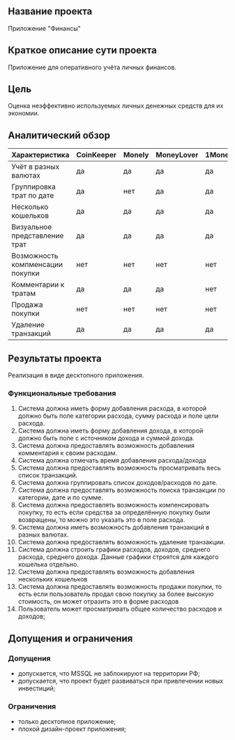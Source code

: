 ## Название проекта
Приложение "Финансы"

## Краткое описание сути проекта
Приложение для оперативного учёта личных финансов.

## Цель
Оценка неэффективно используемых личных денежных средств для их экономии.

## Аналитический обзор
Характеристика  | CoinKeeper | Monely | MoneyLover | 1Money | Финансы |
----------------|-------|------|----------|-------|----------|
Учёт в разных валютах | да | да | да | да | да |
Группировка трат по дате | да | нет | да | да | да | да |
Несколько кошельков | да | да | да | да | да |
Визуальное представление трат | да | да | да | да | да |
Возможность компменсации покупки | нет | нет | нет | нет | да |
Комментарии к тратам | да | да | да | нет | да |
Продажа покупки | нет | нет | нет | нет | да |
Удаление транзакций | да | да | да | да | да |

## Результаты проекта
Реализация в виде десктопного приложения.

### Функциональные требования
1. Система должна иметь форму добавления расхода, в которой должно быть поле категории расхода, сумму расхода и поле цели расхода.
2. Система должна иметь форму добавления дохода, в которой должно быть поле с источником дохода и суммой дохода.
3. Система должна предоставлять возможность добавления комментария к своим расходам.
4. Система должна отмечать время добавления расхода/дохода
5. Система должна предоставлять возможность просматривать весь список транзакций.
6. Система должна группировать список доходов/расходов по дате.
7. Система должна предоставлять возможность поиска транзакции по категории, дате и по сумме.
8. Система должна предоставлять возможность компенсировать покупку, то есть если средства за определённую покупку были возвращены, то можно это указать это в поле расхода.
9. Система должна иметь возможность добавления транзакций в разных валютах.
10. Система должна предоставлять возможность удаление транзакции.
11. Система должна строить графики расходов, доходов, среднего расхода, среднего дохода. Данные графики строятся
для каждого кошелька отдельно.
12. Система должна предоставлять возможность добавления нескольких кошельков
13. Система должна предоставлять возможность продажи покупки, то есть если пользователь продал свою покупку за более высокую стоимость, он может отразить это в форме расходов
14. Пользователь может просматривать общее количество расходов и доходов;


## Допущения и ограничения
### Допущения
* допускается, что MSSQL не заблокируют на территории РФ;
* допускается, что проект будет развиваться при привлечении новых инвестиций;

### Ограничения
* только десктопное приложение;
* плохой дизайн-проект приложения;